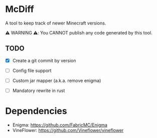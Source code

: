 # McDiff

A tool to keep track of newer Minecraft versions.

⚠️ WARNING ⚠️: You CANNOT publish any code generated by this tool.

## TODO
- [x] Create a git commit by version
- [ ] Config file support
- [ ] Custom jar mapper (a.k.a. remove enigma)
- [ ] Mandatory rewrite in rust


# Dependencies
- Enigma: https://github.com/FabricMC/Enigma
- VineFlower: https://github.com/Vineflower/vineflower
